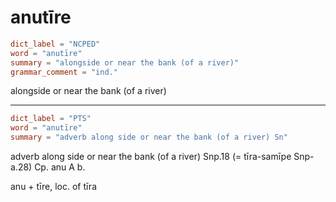 # anutīre

``` toml
dict_label = "NCPED"
word = "anutīre"
summary = "alongside or near the bank (of a river)"
grammar_comment = "ind."
```

alongside or near the bank (of a river)

--------------------

``` toml
dict_label = "PTS"
word = "anutīre"
summary = "adverb along side or near the bank (of a river) Sn"
```

adverb along side or near the bank (of a river) Snp.18 (= tīra\-samīpe Snp\-a.28) Cp. anu A b.

anu \+ tīre, loc. of tīra

